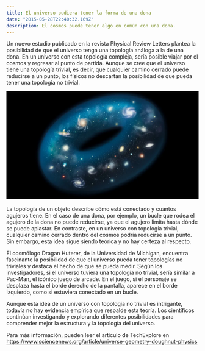 ```yaml
---
title: El universo pudiera tener la forma de una dona
date: "2015-05-28T22:40:32.169Z"
description: El cosmos puede tener algo en común con una dona.
---
```


Un nuevo estudio publicado en la revista Physical Review Letters plantea la posibilidad de que el universo tenga una topología análoga a la de una dona. En un universo con esta topología compleja, sería posible viajar por el cosmos y regresar al punto de partida. Aunque se cree que el universo tiene una topología trivial, es decir, que cualquier camino cerrado puede reducirse a un punto, los físicos no descartan la posibilidad de que pueda tener una topología no trivial.

![Imagen](./img.webp)

La topología de un objeto describe cómo está conectado y cuántos agujeros tiene. En el caso de una dona, por ejemplo, un bucle que rodea el agujero de la dona no puede reducirse, ya que el agujero limita hasta dónde se puede aplastar. En contraste, en un universo con topología trivial, cualquier camino cerrado dentro del cosmos podría reducirse a un punto. Sin embargo, esta idea sigue siendo teórica y no hay certeza al respecto.

El cosmólogo Dragan Huterer, de la Universidad de Michigan, encuentra fascinante la posibilidad de que el universo pueda tener topologías no triviales y destaca el hecho de que se pueda medir. Según los investigadores, si el universo tuviera una topología no trivial, sería similar a Pac-Man, el icónico juego de arcade. En el juego, si el personaje se desplaza hasta el borde derecho de la pantalla, aparece en el borde izquierdo, como si estuviera conectado en un bucle.

Aunque esta idea de un universo con topología no trivial es intrigante, todavía no hay evidencia empírica que respalde esta teoría. Los científicos continúan investigando y explorando diferentes posibilidades para comprender mejor la estructura y la topología del universo.


Para más información, pueden leer el artículo de TechExplore en
https://www.sciencenews.org/article/universe-geometry-doughnut-physics